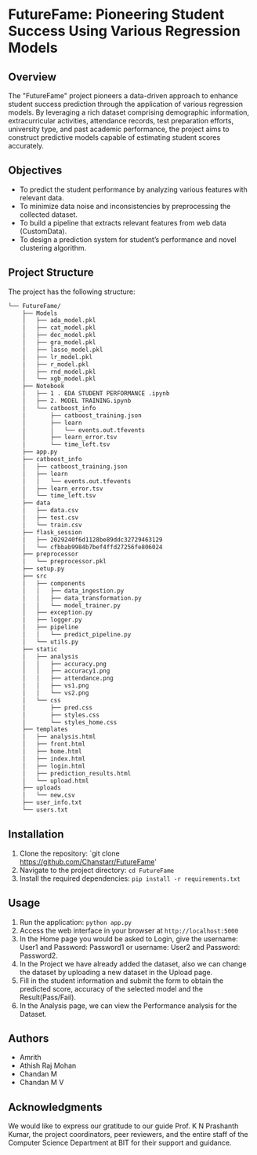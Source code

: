 # FutureFame: Pioneering Student Success Using Various Regression Models

## Overview
The "FutureFame" project pioneers a data-driven approach to enhance student success prediction through the application of various regression models. By leveraging a rich dataset comprising demographic information, extracurricular activities, attendance records, test preparation efforts, university type, and past academic performance, the project aims to construct predictive models capable of estimating student scores accurately.

## Objectives
- To predict the student performance by analyzing various features with relevant data. 
- To minimize data noise and inconsistencies by preprocessing the collected dataset. 
- To build a pipeline that extracts relevant features from web data (CustomData). 
- To design a prediction system for student’s performance and novel clustering algorithm. 

## Project Structure

The project has the following structure:
   
```sh
└── FutureFame/
    ├── Models
    │   ├── ada_model.pkl
    │   ├── cat_model.pkl
    │   ├── dec_model.pkl
    │   ├── gra_model.pkl
    │   ├── lasso_model.pkl
    │   ├── lr_model.pkl
    │   ├── r_model.pkl
    │   ├── rnd_model.pkl
    │   └── xgb_model.pkl
    ├── Notebook
    │   ├── 1 . EDA STUDENT PERFORMANCE .ipynb
    │   ├── 2. MODEL TRAINING.ipynb
    │   └── catboost_info
    │       ├── catboost_training.json
    │       ├── learn
    │       │   └── events.out.tfevents
    │       ├── learn_error.tsv
    │       └── time_left.tsv
    ├── app.py
    ├── catboost_info
    │   ├── catboost_training.json
    │   ├── learn
    │   │   └── events.out.tfevents
    │   ├── learn_error.tsv
    │   └── time_left.tsv
    ├── data
    │   ├── data.csv
    │   ├── test.csv
    │   └── train.csv
    ├── flask_session
    │   ├── 2029240f6d1128be89ddc32729463129
    │   └── cfbbab9984b7bef4ffd27256fe806024
    ├── preprocessor
    │   └── preprocessor.pkl
    ├── setup.py
    ├── src
    │   ├── components
    │   │   ├── data_ingestion.py
    │   │   ├── data_transformation.py
    │   │   └── model_trainer.py
    │   ├── exception.py
    │   ├── logger.py
    │   ├── pipeline
    │   │   └── predict_pipeline.py
    │   └── utils.py
    ├── static
    │   ├── analysis
    │   │   ├── accuracy.png
    │   │   ├── accuracy1.png
    │   │   ├── attendance.png
    │   │   ├── vs1.png
    │   │   └── vs2.png
    │   └── css
    │       ├── pred.css
    │       ├── styles.css
    │       └── styles_home.css
    ├── templates
    │   ├── analysis.html
    │   ├── front.html
    │   ├── home.html
    │   ├── index.html
    │   ├── login.html
    │   ├── prediction_results.html
    │   └── upload.html
    ├── uploads
    │   └── new.csv
    ├── user_info.txt
    └── users.txt
```

## Installation

1. Clone the repository: `git clone https://github.com/Chanstarr/FutureFame'
2. Navigate to the project directory: `cd FutureFame`
3. Install the required dependencies: `pip install -r requirements.txt`

## Usage

1. Run the application: `python app.py`
2. Access the web interface in your browser at `http://localhost:5000`
3. In the Home page you would be asked to Login, give the username: User1 and Password: Password1 or username: User2 and Password: Password2.
4. In the Project we have already added the dataset, also we can change the dataset by uploading a new dataset in the Upload page.
5. Fill in the student information and submit the form to obtain the predicted score, accuracy of the selected model and the Result(Pass/Fail).
6. In the Analysis page, we can view the Performance analysis for the Dataset.

## Authors

- Amrith
- Athish Raj Mohan
- Chandan M
- Chandan M V

## Acknowledgments

We would like to express our gratitude to our guide Prof. K N Prashanth Kumar, the project coordinators, peer reviewers, and the entire staff of the Computer Science Department at BIT for their support and guidance.


